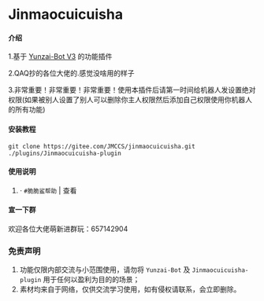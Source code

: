 # Jinmaocuicuisha

#### 介绍

1.基于 [Yunzai-Bot V3](https://github.com/Le-niao/Yunzai-Bot) 的功能插件

2.QAQ抄的各位大佬的.感觉没啥用的样子

3.非常重要！非常重要！非常重要！使用本插件后请第一时间给机器人发设置绝对权限(如果被别人设置了别人可以删除你主人权限然后添加自己权限使用你机器人的所有功能)

#### 安装教程
```
git clone https://gitee.com/JMCCS/jinmaocuicuisha.git ./plugins/Jinmaocuicuisha-plugin
```
#### 使用说明

1. · `#脆脆鲨帮助` | 查看

#### 宣一下群
欢迎各位大佬萌新进群玩：657142904

### 免责声明

1. 功能仅限内部交流与小范围使用，请勿将 `Yunzai-Bot` 及 `Jinmaocuicuisha-plugin` 用于任何以盈利为目的的场景；
2. 素材均来自于网络，仅供交流学习使用，如有侵权请联系，会立即删除。